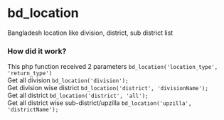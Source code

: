 # bd_location
Bangladesh location like division, district, sub district list

<h3>How did it work?</h3>
<p>This php function received 2 parameters <code>bd_location('location_type', 'return_type')</code><br>		
	Get all division <code>bd_location('division');</code><br>
	Get division wise district <code>bd_location('district', 'divisionName');</code><br>
	Get all district <code>bd_location('district', 'all');</code><br>
	Get all district wise sub-district/upzilla <code>bd_location('upzilla', 'districtName');</code>
</p>
